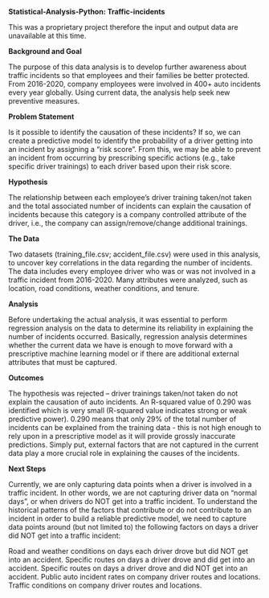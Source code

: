 **Statistical-Analysis-Python: Traffic-incidents**

This was a proprietary project therefore the input and output data are unavailable at this time.

**Background and Goal**

The purpose of this data analysis is to develop further awareness about traffic incidents so that employees and their families be better protected. From 2016-2020, company employees were involved in 400+ auto incidents every year globally. Using current data, the analysis help seek new preventive measures. 

**Problem Statement**

Is it possible to identify the causation of these incidents? If so, we can create a predictive model to identify the probability of a driver getting into an incident by assigning a “risk score”. From this, we may be able to prevent an incident from occurring by prescribing specific actions (e.g., take specific driver trainings) to each driver based upon their risk score.

**Hypothesis**

The relationship between each employee’s driver training taken/not taken and the total associated number of incidents can explain the causation of incidents because this category is a company controlled attribute of the driver, i.e., the company can assign/remove/change additional trainings.

**The Data**

Two datasets (training_file.csv; accident_file.csv) were used in this analysis, to uncover key correlations in the data regarding the number of incidents. The data includes every employee driver who was or was not involved in a traffic incident from 2016-2020. Many attributes were analyzed, such as location, road conditions, weather conditions, and tenure.

**Analysis**

Before undertaking the actual analysis, it was essential to perform regression analysis on the data to determine its reliability in explaining the number of incidents occurred. Basically, regression analysis determines whether the current data we have is enough to move forward with a prescriptive machine learning model or if there are additional external attributes that must be captured.

**Outcomes**

The hypothesis was rejected – driver trainings taken/not taken do not explain the causation of auto incidents. An R-squared value of 0.290 was identified which is very small (R-squared value indicates strong or weak predictive power). 0.290 means that only 29% of the total number of incidents can be explained from the training data - this is not high enough to rely upon in a prescriptive model as it will provide grossly inaccurate predictions. Simply put, external factors that are not captured in the current data play a more crucial role in explaining the causes of the incidents.

**Next Steps**

Currently, we are only capturing data points when a driver is involved in a traffic incident. In other words, we are not capturing driver data on “normal days”, or when drivers do NOT get into a traffic incident. To understand the historical patterns of the factors that contribute or do not contribute to an incident in order to build a reliable predictive model, we need to capture data points around (but not limited to) the following factors on days a driver did NOT get into a traffic incident:

Road and weather conditions on days each driver drove but did NOT get into an accident.
Specific routes on days a driver drove and did get into an accident.
Specific routes on days a driver drove and did NOT get into an accident.
Public auto incident rates on company driver routes and locations.
Traffic conditions on company driver routes and locations.
